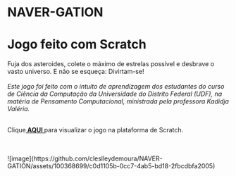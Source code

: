 # NAVER-GATION
<h1>Jogo feito com Scratch</h1>
  <p>Fuja dos asteroides, colete o máximo de estrelas possível e desbrave o vasto universo. E não se esqueça: Divirtam-se!
  <br><br>
  <i>Este jogo foi feito com o intuito de aprendizagem dos estudantes do curso de Ciência da Computação da Universidade do Distrito Federal (UDF), na matéria de Pensamento Computacional, ministrada pela professora Kadidja     Valéria.</i>
 <br><br>
<p>Clique<a href="https://scratch.mit.edu/projects/836557666" target="_blank"><b> AQUI </b></a>para visualizar o jogo na plataforma de Scratch.</p>
</p>
<br><br>
![image](https://github.com/cleslleydemoura/NAVER-GATION/assets/100368699/c0d1105b-0cc7-4ab5-bd18-2fbcdbfa2005)
